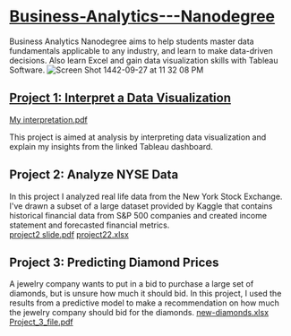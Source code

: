 # [Business-Analytics---Nanodegree](https://www.udacity.com/course/business-analytics-nanodegree--nd098)
Business Analytics Nanodegree aims to help students master data fundamentals applicable to any industry, and learn to make data-driven decisions. Also learn Excel and gain data visualization skills with Tableau Software.
![Screen Shot 1442-09-27 at 11 32 08 PM](https://user-images.githubusercontent.com/84504532/118961867-775ba280-b96d-11eb-9026-e4bb75095b16.png)


## [Project 1: Interpret a Data Visualization](https://public.tableau.com/views/MadridInDetail/MadridinDetail?%3Aembed=y&%3Atoolbar=yes&%3AloadOrderID=0&%3Adisplay_count=y%3F%3Aembed&%3AshowVizHome=no)
[My interpretation.pdf](https://github.com/MazenAldakheel/Business-Analytics---Nanodegree/files/6515176/My.interpretation.pdf)

This project is aimed at analysis by interpreting data visualization and explain my insights  from the linked Tableau dashboard.


## Project 2: Analyze NYSE Data 
In this project I analyzed real life data from the New York Stock Exchange. I've drawn a subset of a large dataset provided by Kaggle that contains historical financial data from S&P 500 companies and created income statement and forecasted financial metrics.    
[project2 slide.pdf](https://github.com/MazenAldakheel/Business-Analytics---Nanodegree/files/6515216/project2.slide.pdf)
[project22.xlsx](https://github.com/MazenAldakheel/Business-Analytics---Nanodegree/files/6515217/project22.xlsx)


## Project 3: Predicting Diamond Prices
A jewelry company wants to put in a bid to purchase a large set of diamonds, but is unsure how much it should bid. In this project, I used the results from a predictive model to make a recommendation on how much the jewelry company should bid for the diamonds.
[new-diamonds.xlsx](https://github.com/MazenAldakheel/Business-Analytics---Nanodegree/files/6515285/new-diamonds.xlsx)
[Project_3_file.pdf](https://github.com/MazenAldakheel/Business-Analytics---Nanodegree/files/6515287/Project_3_file.pdf)
